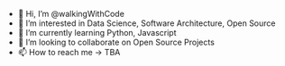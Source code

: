 - 👋 Hi, I’m @walkingWithCode
- 👀 I’m interested in Data Science, Software Architecture, Open Source
- 🌱 I’m currently learning Python, Javascript
- 💞️ I’m looking to collaborate on Open Source Projects
- 📫 How to reach me -> TBA

<!---
walkingWithCode/walkingWithCode is a ✨ special ✨ repository because its `README.md` (this file) appears on your GitHub profile.
You can click the Preview link to take a look at your changes.
--->
